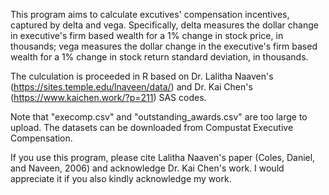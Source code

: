 This program aims to calculate excutives' compensation incentives, captured by delta and vega. Specifically, delta measures the dollar change in  executive's firm based wealth for a 1% change in stock price, in thousands; vega measures the dollar change in the executive's firm based wealth for a 1% change in stock return standard deviation, in thousands.

The culculation is proceeded in R based on Dr. Lalitha Naaven's (https://sites.temple.edu/lnaveen/data/) and Dr. Kai Chen's (https://www.kaichen.work/?p=211) SAS codes. 

Note that "execomp.csv" and "outstanding_awards.csv" are too large to upload. The datasets can be downloaded from Compustat Executive Compensation. 

 If you use this program, please cite Lalitha Naaven's paper (Coles, Daniel, and Naveen, 2006) and acknowledge Dr. Kai Chen's work. I would appreciate it if you also kindly acknowledge my work.
